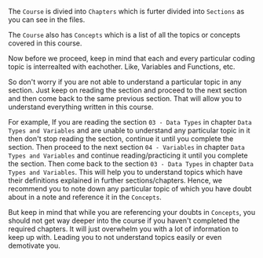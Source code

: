 The `Course` is divied into `Chapters` which is furter divided into `Sections` as you can see in the files.

The `Course` also has `Concepts` which is a list of all the topics or concepts covered in this course.

Now before we proceed, keep in mind that each and every particular coding topic is interrealted with eachother. Like, Variables and Functions, etc.

So don't worry if you are not able to understand a particular topic in any section. Just keep on reading the section and proceed to the next section and then come back to the same previous section. That will allow you to understand everything written in this course.

For example, If you are reading the section `03 - Data Types` in chapter `Data Types and Variables` and are unable to understand any particular topic in it then don't stop reading the section, continue it until you complete the section. Then proceed to the next section `04 - Variables` in chapter `Data Types and Variables` and continue reading/practicing it until you complete the section. Then come back to the section `03 - Data Types` in chapter `Data Types and Variables`. This will help you to understand topics which have their definitions explained in further sections/chapters. Hence, we recommend you to note down any particular topic of which you have doubt about in a note and reference it in the `Concepts`.

But keep in mind that while you are referencing your doubts in `Concepts`, you should not get way deeper into the course if you haven't completed the required chapters. It will just overwhelm you with a lot of information to keep up with. Leading you to not understand topics easily or even demotivate you.
